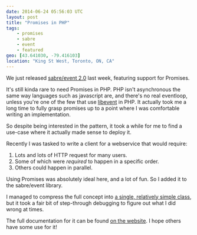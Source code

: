 ```yaml
---
date: 2014-06-24 05:56:03 UTC
layout: post
title: "Promises in PHP"
tags:
    - promises
    - sabre
    - event
    - featured
geo: [43.641030, -79.416103]
location: "King St West, Toronto, ON, CA"
---
```


We just released [sabre/event 2.0][1] last week, featuring support for
Promises.

It's still kinda rare to need Promises in PHP. PHP isn't asynchronous the same
way languages such as javascript are, and there's no real eventloop, unless
you're one of the few that use [libevent][2] in PHP. It actually took me a long
time to fully grasp promises up to a point where I was comfortable writing an
implementation.

So despite being interested in the pattern, it took a while for me to find a
use-case where it actually made sense to deploy it.

Recently I was tasked to write a client for a webservice that would require:

1. Lots and lots of HTTP request for many users.
2. Some of which were _required_ to happen in a specific order.
3. Others could happen in parallel.

Using Promises was absolutely ideal here, and a lot of fun. So I added it
to the sabre/event library.

I managed to compress the full concept into [a single, relatively simple
class][4],
but it took a fair bit of step-through debugging to figure out what I did
wrong at times.

The full documentation for it can be found [on the website][3]. I hope others
have some use for it!

[1]: http://sabre.io/event/
[2]: http://www.php.net/manual/en/book.libevent.php
[3]: http://sabre.io/event/promise/
[4]: https://github.com/fruux/sabre-event/blob/master/lib/Promise.php

